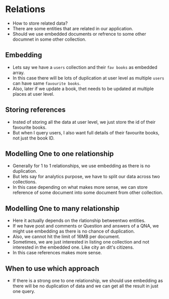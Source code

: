 # Relations

- How to store related data?
- There are some entities that are related in our application.
- Should we use embedded documents or refrence to some other documnet in some other collection.


## Embedding

- Lets say we have a `users` collection and their `fav books` as embedded array.
- In this case there will be lots of duplication at user level as multiple `users` can have same `favourite books`.
- Also, later if we update a book, thet needs to be updated at multiple places at user level.


## Storing references

- Insted of storing all the data at user level, we just store the id of their favourite books.
- But when I query users, I also want full details of their favourite books, not just the book ID.

## Modelling One to one relationship

- Generally for 1 to 1 relationships, we use embedding as there is no duplication.
- But lets say for analytics purpose, we have to split our data across two collections.
- In this case depending on what makes more sense, we can store reference of some document into some document from other collection.


## Modelling One to many relationship

- Here it actually depends on the rlationship betweentwo entities.
- If we have post and comments or Question and answers of a QNA, we might use embedding as there is no chance of duplication.
- Also, we cannot hit the limit of 16MB per document.
- Sometimes, we are just interested in listing one collection and not interested in the embedded one. Like city an dit's citizens.
- In this case references makes more sense.

## When to use which approach

- If there is a strong one to one relationship, we should use embedding as there will be no duplication of data and we can get all the result in just one query.
